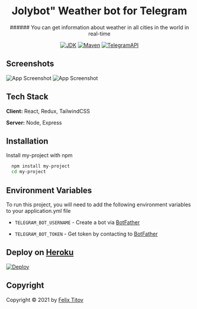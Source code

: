 
<h1 align="center">Jolybot" Weather bot for Telegram </h1>
<div align="center">
###### You can get information about weather in all cities in the world in real-time

[![JDK](https://img.shields.io/badge/JDK-15-orange)](https://www.oracle.com/java/technologies/javase/15-relnote-issues.html)
[![Maven](https://img.shields.io/badge/Maven-4.0.0-9cf)](https://www.apache.org)
[![TelegramAPI](https://img.shields.io/badge/telegrambots-5.0.0-blue)](https://core.telegram.org/bots/api)

</div>





  
## Screenshots

![App Screenshot](https://github.com/filtitov2001/WeatherBot/blob/main/assets/first.png)
![App Screenshot](https://github.com/filtitov2001/WeatherBot/blob/main/assets/second.png)

  
## Tech Stack

**Client:** React, Redux, TailwindCSS

**Server:** Node, Express

  
## Installation

Install my-project with npm

```bash
  npm install my-project
  cd my-project
```
    
## Environment Variables

To run this project, you will need to add the following environment variables to your application.yml file


- `TELEGRAM_BOT_USERNAME` - Create a bot via [BotFather](https://t.me/botfather)

- `TELEGRAM_BOT_TOKEN` - Get token by contacting  to [BotFather](https://t.me/botfather)

## Deploy on [Heroku](https://heroku.com)

[![Deploy](https://www.herokucdn.com/deploy/button.svg)](https://heroku.com/deploy)


## Copyright

Copyright © 2021 by [Felix Titov](https://github.com/filtitov2001)
